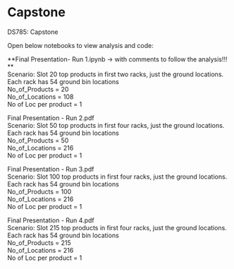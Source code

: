 # Capstone
DS785: Capstone


Open below notebooks to view analysis and code:

**Final Presentation- Run 1.ipynb    -> with comments to follow the analysis!!! **
  <br />Scenario: Slot 20 top products in first two racks, just the ground locations. Each rack has 54 ground bin locations
  <br />No_of_Products = 20
  <br />No_of_Locations = 108
  <br />No of Loc per product = 1

Final Presentation - Run 2.pdf
  <br />Scenario: Slot 50 top products in first four racks, just the ground locations. Each rack has 54 ground bin locations
  <br />No_of_Products = 50
  <br />No_of_Locations = 216
  <br />No of Loc per product = 1

Final Presentation - Run 3.pdf
  <br />Scenario: Slot 100 top products in first four racks, just the ground locations. Each rack has 54 ground bin locations
  <br />No_of_Products = 100
  <br />No_of_Locations = 216
  <br />No of Loc per product = 1

Final Presentation - Run 4.pdf
  <br />Scenario: Slot 215 top products in first four racks, just the ground locations. Each rack has 54 ground bin locations
  <br />No_of_Products = 215
  <br />No_of_Locations = 216
  <br />No of Loc per product = 1
